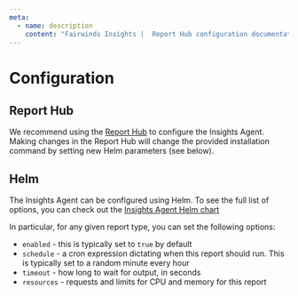 ```yaml
---
meta:
  - name: description
    content: "Fairwinds Insights |  Report Hub configuration documentation. "
---
```

# Configuration

## Report Hub
We recommend using the [Report Hub](/run/agent/report-hub) to configure the Insights Agent.
Making changes in the Report Hub will change the provided installation command by setting new
Helm parameters (see below).

## Helm
The Insights Agent can be configured using Helm. To see the full list of options,
you can check out the
[Insights Agent Helm chart](https://github.com/FairwindsOps/charts/tree/master/stable/insights-agent)

In particular, for any given report type, you can set the following options:
* `enabled` - this is typically set to `true` by default
* `schedule` - a cron expression dictating when this report should run. This is typically set to a random minute every hour
* `timeout` - how long to wait for output, in seconds
* `resources` - requests and limits for CPU and memory for this report


